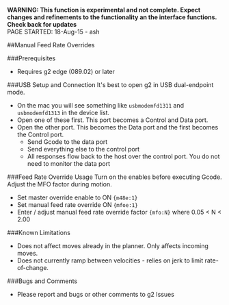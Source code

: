 **WARNING: This function is experimental and not complete. Expect changes and refinements to the functionality an the interface functions. Check back for updates**<br>
PAGE STARTED: 18-Aug-15 - ash

##Manual Feed Rate Overrides

###Prerequisites
- Requires g2 edge (089.02) or later

###USB Setup and Connection
It's best to open g2 in USB dual-endpoint mode. 
- On the mac you will see something like `usbmodemfd1311` and `usbmodemfd1313` in the device list.
- Open one of these first. This port becomes a Control and Data port.
- Open the other port. This becomes the Data port and the first becomes the Control port.
  - Send Gcode to the data port
  - Send everything else to the control port
  - All responses flow back to the host over the control port. You do not need to monitor the data port

###Feed Rate Override Usage
Turn on the enables before executing Gcode. Adjust the MFO factor during motion.
- Set master override enable to ON `{m48e:1}`
- Set manual feed rate override ON `{mfoe:1}`
- Enter / adjust manual feed rate override factor `{mfo:N}` where 0.05 < N < 2.00

###Known Limitations
- Does not affect moves already in the planner. Only affects incoming moves.
- Does not currently ramp between velocities - relies on jerk to limit rate-of-change.

###Bugs and Comments
- Please report and bugs or other comments to g2 Issues